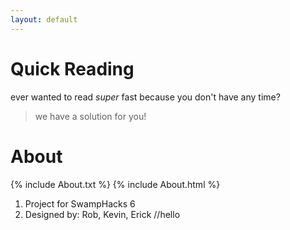 ```yaml
---
layout: default
---
```

# Quick Reading
ever wanted to read *super* fast because you don't have any time?
> we have a solution for you!

# About
{% include About.txt %}
{% include About.html %}


1. Project for SwampHacks 6
2. Designed by: Rob, Kevin, Erick
//hello
